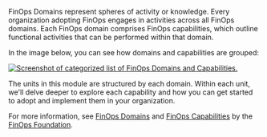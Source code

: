 FinOps Domains represent spheres of activity or knowledge. Every organization adopting FinOps engages in activities across all FinOps domains. Each FinOps domain comprises FinOps capabilities, which outline functional activities that can be performed within that domain.

In the image below, you can see how domains and capabilities are grouped:

[![Screenshot of categorized list of FinOps Domains and Capabilities.](../media/finops-domains-capabilities-small.png)](../media/finops-domains-capabilities.png#lightbox)

The units in this module are structured by each domain. Within each unit, we'll delve deeper to explore each capability and how you can get started to adopt and implement them in your organization.

For more information, see [FinOps Domains](https://www.finops.org/framework/domains/) and [FinOps Capabilities](https://www.finops.org/framework/capabilities/) by the [FinOps Foundation](https://www.finops.org/).
